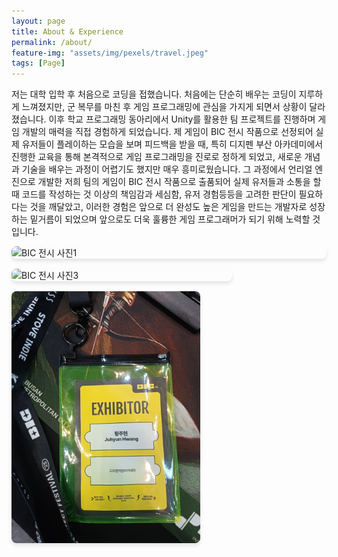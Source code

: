 ```yaml
---
layout: page
title: About & Experience
permalink: /about/
feature-img: "assets/img/pexels/travel.jpeg"
tags: [Page]
---
```


저는 대학 입학 후 처음으로 코딩을 접했습니다. 
처음에는 단순히 배우는 코딩이 지루하게 느껴졌지만, 
군 복무를 마친 후 게임 프로그래밍에 관심을 가지게 되면서 상황이 달라졌습니다. 
이후 학교 프로그래밍 동아리에서 Unity를 활용한 팀 프로젝트를 진행하며 게임 개발의 매력을 직접 경험하게 되었습니다.
제 게임이 BIC 전시 작품으로 선정되어 실제 유저들이 플레이하는 모습을 보며 피드백을 받을 때,
특히 디지펜 부산 아카데미에서 진행한 교육을 통해 본격적으로 게임 프로그래밍을 진로로 정하게 되었고,
새로운 개념과 기술을 배우는 과정이 어렵기도 했지만 매우 흥미로웠습니다. 
그 과정에서 언리얼 엔진으로 개발한 저희 팀의 게임이 BIC 전시 작품으로 출품되어 실제 유저들과 소통을 할 때
코드를 작성하는 것 이상의 책임감과 세심함, 유저 경험등등을 고려한 판단이 필요하다는 것을 깨달았고, 
이러한 경험은 앞으로 더 완성도 높은 게임을 만드는 개발자로 성장하는 밑거름이 되었으며 앞으로도 더욱 훌륭한 게임 프로그래머가 되기 위해 노력할 것입니다.


<div class="bic-gallery" style="display:flex; gap: 1rem; flex-wrap: wrap;">
  <img src="/assets/나.jpg" alt="BIC 전시 사진1" style="width: 100%; border-radius: 8px; box-shadow: 0 4px 6px rgba(0,0,0,0.1);">
  <img src="/assets/나2.jpg" alt="BIC 전시 사진3" style="width: 70%; border-radius: 8px; box-shadow: 0 4px 6px rgba(0,0,0,0.1);">
  <img src="/assets/카드.jpg" alt="BIC 전시 사진2" style="width: 60%; border-radius: 8px; box-shadow: 0 4px 6px rgba(0,0,0,0.1);">  
</div>

